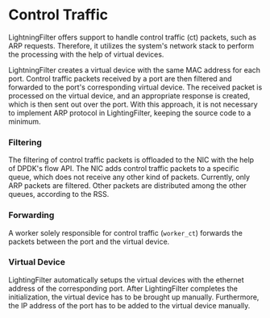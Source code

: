 # Control Traffic

LightningFilter offers support to handle control traffic (ct) packets, such as ARP requests. Therefore, it utilizes the system's network stack to perform the processing with the help of virtual devices.

LightningFilter creates a virtual device with the same MAC address for each port.
Control traffic packets received by a port are then filtered and forwarded to the port's corresponding virtual device.
The received packet is processed on the virtual device, and an appropriate response is created, which is then sent out over the port.
With this approach, it is not necessary to implement ARP protocol in LightingFilter, keeping the source code to a minimum.

### Filtering
The filtering of control traffic packets is offloaded to the NIC with the help of DPDK's flow API.
The NIC adds control traffic packets to a specific queue, which does not receive any other kind of packets.
Currently, only ARP packets are filtered.
Other packets are distributed among the other queues, according to the RSS.

### Forwarding
A worker solely responsible for control traffic (`worker_ct`) forwards the packets between the port and the virtual device.

### Virtual Device
LightingFilter automatically setups the virtual devices with the ethernet address of the corresponding port.
After LightingFilter completes the initialization, the virtual device has to be brought up manually. Furthermore, the IP address of the port has to be added to the virtual device manually.